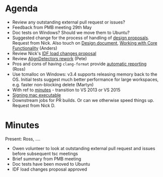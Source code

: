 Agenda
======

* Review any outstanding external pull request or issues?
* Feedback from PMB meeting 29th May
* Doc tests on Windows? Should we move them to Ubuntu?
* Suggested change for the process of handling of [design proposals](https://github.com/mantidproject/documents/blob/master/Project-Management/TechnicalSteeringCommittee/reports/TSC-TrackingDesignProposals.md). Request from Nick. Also touch on [Design document](http://www.mantidproject.org/Design_Document_Guidelines), [Working with Core Functionality](http://www.mantidproject.org/Working_on_Core_Functionality) (Anders)
* Review Nick's [IDF load changes proposal](https://github.com/mantidproject/documents/blob/master/Design/IDFLoadOrder.md)
* Review [AlignDetectors rework](https://github.com/mantidproject/documents/blob/master/Design/AlignDetectors_rework.md) (Pete)
* Pros and cons of having `clang-format` provide [automatic reporting](http://builds.mantidproject.org/view/All/job/master_clang-format/) (Ross)
* Use tcmalloc on Windows: v3.4 supports releasing memory back to the OS. Initial tests suggest much better performance for large workspaces, e.g. faster non-blocking delete (Martyn)
* With ref to [minutes](https://github.com/mantidproject/documents/blob/master/Project-Management/TechnicalSteeringCommittee/meetings/2015/TSC-meeting-2015-01-29.md) - transition to VS 2013 or VS 2015
* [Signing mac executable](http://certhelp.ksoftware.net/support/articles/18835-how-do-i-sign-files-on-mac-osx-) 
* Downstream jobs for PR builds. Or can we otherwise speed things up. Request from Nick D.

Minutes
=======
Present: Ross, ....

* Owen volunteer to look at outstanding external pull request and issues before subsequent tsc meetings
* Brief summary from PMB meeting
* Doc tests have been moved to Ubuntu
* IDF load changes proposal approved
